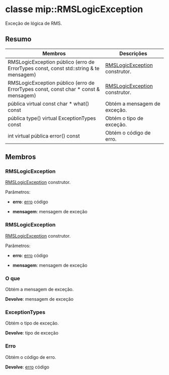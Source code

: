 # <a name="class-miprmslogicexception"></a>classe mip::RMSLogicException 
Exceção de lógica de RMS.
  
## <a name="summary"></a>Resumo
 Membros                        | Descrições                                
--------------------------------|---------------------------------------------
 RMSLogicException público (erro de ErrorTypes const, const std::string & te mensagem)  |  [RMSLogicException](class_mip_rmslogicexception.md) construtor.
 RMSLogicException público (erro de ErrorTypes const, const char * const & mensagem)  |  [RMSLogicException](class_mip_rmslogicexception.md) construtor.
 pública virtual const char * what() const  |  Obtém a mensagem de exceção.
 pública type() virtual ExceptionTypes const  |  Obtém o tipo de exceção.
 int virtual pública error() const  |  Obtém o código de erro.
  
## <a name="members"></a>Membros
  
### <a name="rmslogicexception"></a>RMSLogicException
[RMSLogicException](class_mip_rmslogicexception.md) construtor.

Parâmetros:  
* **erro**: [erro](class_mip_error.md) código 


* **mensagem**: mensagem de exceção


  
### <a name="rmslogicexception"></a>RMSLogicException
[RMSLogicException](class_mip_rmslogicexception.md) construtor.

Parâmetros:  
* **erro**: [erro](class_mip_error.md) código 


* **mensagem**: mensagem de exceção


  
### <a name="what"></a>O que
Obtém a mensagem de exceção.

  
**Devolve**: mensagem de exceção
  
### <a name="exceptiontypes"></a>ExceptionTypes
Obtém o tipo de exceção.

  
**Devolve**: tipo de exceção
  
### <a name="error"></a>Erro
Obtém o código de erro.

  
**Devolve**: [erro](class_mip_error.md) código